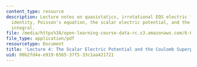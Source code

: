 ```yaml
---
content_type: resource
description: Lecture notes on quasistatics, irrotational EQS electric field, vector
  identity, Poisson's equation, the scalar electric potential, and the Coulomb superposition
  integral.
file: /media/https%3A/open-learning-course-data-rc.s3.amazonaws.com/6-641-electromagnetic-fields-forces-and-motion-spring-2005/00b2fd4ae919656537f533c1aa421721_lecture4.pdf
file_type: application/pdf
resourcetype: Document
title: 'Lecture 4: The Scalar Electric Potential and the Coulomb Superposition Integral '
uid: 00b2fd4a-e919-6565-37f5-33c1aa421721
---
```

